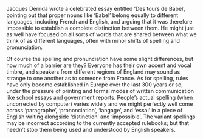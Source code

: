Jacques Derrida wrote a celebrated essay entitled ‘Des tours de Babel’, pointing out that proper nouns like ‘Babel’ belong equally to different languages, including French and English, and arguing that it was therefore impossible to establish a complete distinction between them. He might just as well have focused on all sorts of words that are shared between what we think of as different languages, often with minor shifts of spelling and pronunciation.

Of course the spelling and pronunciation have some slight differences, but how much of a barrier are they? Everyone has their own accent and vocal timbre, and speakers from different regions of England may sound as strange to one another as to someone from France. As for spelling, rules have only become established in Europe over the last 300 years or so, under the pressure of printing and formal modes of written communication like school essays and government reports. People’s actual spelling (when uncorrected by computer) varies widely and we might perfectly well come across ‘paragraphe’, ‘prononciation’, ‘langage’, and ‘essai’ in a piece of English writing alongside ‘distinction’ and ‘impossible’. The variant spellings may be incorrect according to the currently accepted rulebooks; but that needn’t stop them being used and understood by English speakers.